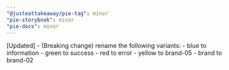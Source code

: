 ```yaml
---
"@justeattakeaway/pie-tag": minor
"pie-storybook": minor
"pie-docs": minor
---
```


[Updated] - (Breaking change) rename the following variants:
    - blue to information
    - green to success
    - red to error
    - yellow to brand-05
    - brand to brand-02 
